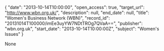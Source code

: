 {
  "date": "2013-10-14T10:00:00", 
  "open_access": true, 
  "target_url": "http://www.wbn.org.uk/", 
  "description": null, 
  "end_date": null, 
  "title": "Women's Business Network (WBN)", 
  "record_id": "20131014T100000/imEe3uyYW7NDtTROg7QVaA==", 
  "publisher": "wbn.org.uk", 
  "start_date": "2013-10-14T10:00:00Z", 
  "subject": "Women's Issues"
}

None